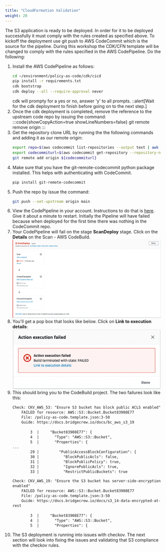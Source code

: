 ```yaml
---
title: "CloudFormation Validation"
weight: 20
---
```


The S3 application is ready to be deployed. In order for it to be deployed successfully it must comply with the rules created as specified above.
To kickoff the deployment use git push to AWS CodeCommit which is the source for the pipeline. During this workshop the CDK/CFN template will be
changed to comply with the rules specified in the AWS CodePipeline. Do the following:

1. Install the AWS CodePipeline as follows:
    ```bash
    cd ~/environment/policy-as-code/cdk/cicd
    pip install -r requirements.txt
    cdk bootstrap
    cdk deploy --all --require-approval never
    ```
    cdk will prompty for a yes or no, answer 'y' to all prompts.
    ::alert[Wait for the cdk deployment to finish before going on to the next step.]
1. Once the cdk deployment is completed, remove the reference to the upstream code repo by issuing the command:
    :::code{showCopyAction=true showLineNumbers=false}
    git remote remove origin
    :::
1. Get the repository clone URL by running the the following commands and adding it as our remote origin:
    ```bash
    export repo=$(aws codecommit list-repositories --output text | awk '{print $3}' | grep policy-as-code)
    export codecommiturl=$(aws codecommit get-repository --repository-name ${repo} --query 'repositoryMetadata.cloneUrlHttp' --output text)
    git remote add origin ${codecommiturl}
    ```
1. Make sure that you have the git-remote-codecommit python package installed. This helps with authenticating with CodeCommit.
    ```bash
    pip install git-remote-codecommit
    ```
1. Push the repo by issue the command: 
    ```bash
    git push --set-upstream origin main
    ```
1. View the CodePipeline in your account. Instructions to do that is [here](https://docs.aws.amazon.com/codepipeline/latest/userguide/pipelines-view-console.html#pipelines-list-console.). Give it about a minute to restart. Initially the Pipeline will have failed because when deployed for the first time there was nothing in the CodeCommit repo.
1. Your CodePipeline will fail on the stage **ScanDeploy** stage. Click on the **Details** on the Scan - AWS CodeBuild.
    ![ScanDeployFailed](/static/ScanDeployFailed.png)
1. You'll get a pop box that looks like below. Click on **Link to execution details**:
    ![LinkExecutionDetail](/static/LinkExecutionDetails.png)
1. This should bring you to the CodeBuild project. The two failures look like this:
    ```
    Check: CKV_AWS_53: "Ensure S3 bucket has block public ACLS enabled"
        FAILED for resource: AWS::S3::Bucket.Bucket83908E77
        File: /policy-as-code.template.json:3-50
        Guide: https://docs.bridgecrew.io/docs/bc_aws_s3_19

            3  |     "Bucket83908E77": {
            4  |       "Type": "AWS::S3::Bucket",
            5  |       "Properties": {
    ...
            29 |         "PublicAccessBlockConfiguration": {
            30 |           "BlockPublicAcls": false,
            31 |           "BlockPublicPolicy": true,
            32 |           "IgnorePublicAcls": true,
            33 |           "RestrictPublicBuckets": true
    ```
    ```
    Check: CKV_AWS_19: "Ensure the S3 bucket has server-side-encryption enabled"
        FAILED for resource: AWS::S3::Bucket.Bucket83908E77
        File: /policy-as-code.template.json:3-50
        Guide: https://docs.bridgecrew.io/docs/s3_14-data-encrypted-at-rest

            3  |     "Bucket83908E77": {
            4  |       "Type": "AWS::S3::Bucket",
            5  |       "Properties": {
    ```
1. The S3 deployment is running into issues with checkov. The next section will look into fixing the issues and validating that S3 compliance with the checkov rules.

